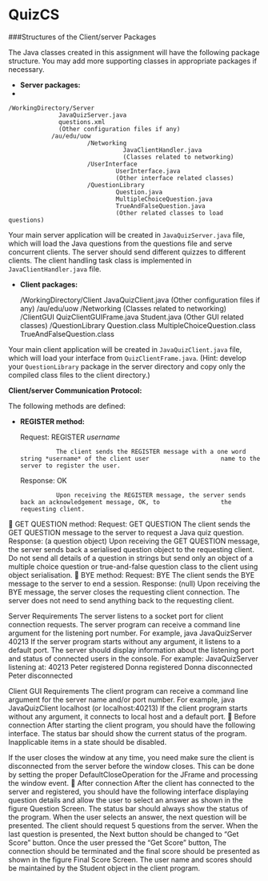 QuizCS
=====================
###Structures of the Client/server Packages


The Java classes created in this assignment will have the following package structure. You may add more supporting classes in appropriate packages if necessary.


+ **Server packages:**
+ 

    /WorkingDirectory/Server
                  JavaQuizServer.java
                  questions.xml
                  (Other configuration files if any)
                /au/edu/uow
                          /Networking
                                    JavaClientHandler.java
                                    (Classes related to networking)
                          /UserInterface
                                  UserInterface.java
                                  (Other interface related classes)
                          /QuestionLibrary
                                  Question.java
                                  MultipleChoiceQuestion.java
                                  TrueAndFalseQuestion.java
                                  (Other related classes to load questions)


Your main server application will be created in `JavaQuizServer.java` file, which will load the Java questions from the questions file and serve concurrent clients. The server should send different quizzes to different clients. The client handling task class is implemented in `JavaClientHandler.java` file.

+ **Client packages:**


    /WorkingDirectory/Client
                  JavaQuizClient.java
                  (Other configuration files if any)
                  /au/edu/uow
                          /Networking
                                      (Classes related to networking)
                          /ClientGUI
                                QuizClientGUIFrame.java
                                Student.java
                                (Other GUI related classes)
                          /QuestionLibrary
                                Question.class
                                MultipleChoiceQuestion.class
                                TrueAndFalseQuestion.class


Your main client application will be created in `JavaQuizClient.java` file, which will load your interface from `QuizClientFrame.java`. (Hint: develop your `QuestionLibrary` package in the server directory and copy only the compiled class files to the client directory.)


**Client/server Communication Protocol:**


The following methods are defined:


+ **REGISTER method:**

    Request: REGISTER *username*
    
    
                The client sends the REGISTER message with a one word string *username* of the client user                    name to the server to register the user.
                
                
    Response: OK
    
    
                Upon receiving the REGISTER message, the server sends back an acknowledgement message, OK, to                 the requesting client.
                
                
 GET QUESTION method:
Request: GET QUESTION
The client sends the GET QUESTION message to the server to request a Java quiz question.
Response: (a question object)
Upon receiving the GET QUESTION message, the server sends back a serialised question object to the requesting client.
Do not send all details of a question in strings but send only an object of a multiple choice question or true-and-false question class to the client using object serialisation.
 BYE method:
Request: BYE
The client sends the BYE message to the server to end a session.
Response: (null)
Upon receiving the BYE message, the server closes the requesting client connection. The server does not need to send anything back to the requesting client.

Server Requirements
The server listens to a socket port for client connection requests. The server program can receive a command line argument for the listening port number. For example,
java JavaQuizServer 40213
If the server program starts without any argument, it listens to a default port.
The server should display information about the listening port and status of connected users in the console. For example:
JavaQuizServer listening at: 40213
Peter registered
Donna registered
Donna disconnected
Peter disconnected

Client GUI Requirements
The client program can receive a command line argument for the server name and/or port number. For example,
java JavaQuizClient localhost (or localhost:40213)
If the client program starts without any argument, it connects to local host and a default port.
 Before connection
After starting the client program, you should have the following interface. The status bar should show the current status of the program. Inapplicable items in a state should be disabled.

If the user closes the window at any time, you need make sure the client is disconnected from the server before the window closes. This can be done by setting the proper DefaultCloseOperation for the JFrame and processing the window event.
 After connection
After the client has connected to the server and registered, you should have the following interface displaying question details and allow the user to select an answer as shown in the figure Question Screen.
The status bar should always show the status of the program.
When the user selects an answer, the next question will be presented. The client should request 5 questions from the server.
When the last question is presented, the Next button should be changed to “Get Score” button.
Once the user pressed the “Get Score” button, The connection should be terminated and the final score should be presented as shown in the figure Final Score Screen.
The user name and scores should be maintained by the Student object in the client program.
